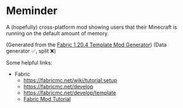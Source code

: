 # Meminder
A (hopefully) cross-platform mod showing users that their Minecraft is running on the default amount of memory.

(Generated from the [Fabric 1.20.4 Template Mod Generator](https://fabricmc.net/develop/template)) (Data generator ✅, split ❌)

Some helpful links:
* Fabric
  * https://fabricmc.net/wiki/tutorial:setup
  * https://fabricmc.net/develop
  * https://fabricmc.net/develop/template
  * [Fabric Mod Tutorial](https://www.youtube.com/watch?v=0Pr_iHlVKsI&list=PLKGarocXCE1EO43Dlf5JGh7Yk-kRAXUEJ)